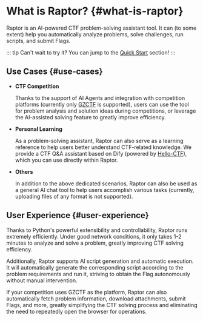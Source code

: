 # What is Raptor? {#what-is-raptor}

Raptor is an AI-powered CTF problem-solving assistant tool. It can (to some extent) help you automatically analyze problems, solve challenges, run scripts, and submit Flags.

::: tip Can't wait to try it?
You can jump to the [Quick Start](/guide/quick-start) section!
:::

## Use Cases {#use-cases}

- **CTF Competition**

  Thanks to the support of AI Agents and integration with competition platforms (currently only [GZCTF](https://github.com/GZTimeWalker/GZCTF) is supported), users can use the tool for problem analysis and solution ideas during competitions, or leverage the AI-assisted solving feature to greatly improve efficiency.

- **Personal Learning**

  As a problem-solving assistant, Raptor can also serve as a learning reference to help users better understand CTF-related knowledge. We provide a CTF Q&A assistant based on Dify (powered by [Hello-CTF](https://hello-ctf.com/)), which you can use directly within Raptor.

- **Others**

  In addition to the above dedicated scenarios, Raptor can also be used as a general AI chat tool to help users accomplish various tasks (currently, uploading files of any format is not supported).

## User Experience {#user-experience}

Thanks to Python's powerful extensibility and controllability, Raptor runs extremely efficiently. Under good network conditions, it only takes 1-2 minutes to analyze and solve a problem, greatly improving CTF solving efficiency.

Additionally, Raptor supports AI script generation and automatic execution. It will automatically generate the corresponding script according to the problem requirements and run it, striving to obtain the Flag autonomously without manual intervention.

If your competition uses GZCTF as the platform, Raptor can also automatically fetch problem information, download attachments, submit Flags, and more, greatly simplifying the CTF solving process and eliminating the need to repeatedly open the browser for operations.